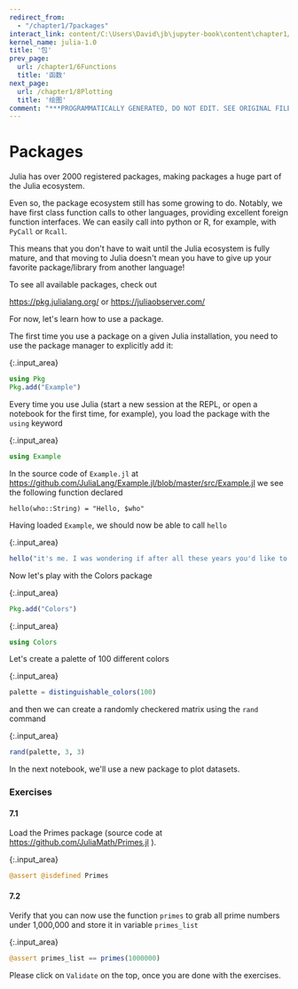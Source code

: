 ```yaml
---
redirect_from:
  - "/chapter1/7packages"
interact_link: content/C:\Users\David\jb\jupyter-book\content\chapter1/7Packages.ipynb
kernel_name: julia-1.0
title: '包'
prev_page:
  url: /chapter1/6Functions
  title: '函数'
next_page:
  url: /chapter1/8Plotting
  title: '绘图'
comment: "***PROGRAMMATICALLY GENERATED, DO NOT EDIT. SEE ORIGINAL FILES IN /content***"
---
```


# Packages

Julia has over 2000 registered packages, making packages a huge part of the Julia ecosystem.

Even so, the package ecosystem still has some growing to do. Notably, we have first class function calls  to other languages, providing excellent foreign function interfaces. We can easily call into python or R, for example, with `PyCall` or `Rcall`.

This means that you don't have to wait until the Julia ecosystem is fully mature, and that moving to Julia doesn't mean you have to give up your favorite package/library from another language! 

To see all available packages, check out

https://pkg.julialang.org/
or
https://juliaobserver.com/

For now, let's learn how to use a package.

The first time you use a package on a given Julia installation, you need to use the package manager to explicitly add it:



{:.input_area}
```julia
using Pkg
Pkg.add("Example")
```


Every time you use Julia (start a new session at the REPL, or open a notebook for the first time, for example), you load the package with the `using` keyword



{:.input_area}
```julia
using Example
```


In the source code of `Example.jl` at
https://github.com/JuliaLang/Example.jl/blob/master/src/Example.jl
we see the following function declared

```
hello(who::String) = "Hello, $who"
```

Having loaded `Example`, we should now be able to call `hello`



{:.input_area}
```julia
hello("it's me. I was wondering if after all these years you'd like to meet.")
```


Now let's play with the Colors package



{:.input_area}
```julia
Pkg.add("Colors")
```




{:.input_area}
```julia
using Colors
```


Let's create a palette of 100 different colors



{:.input_area}
```julia
palette = distinguishable_colors(100)
```


and then we can create a randomly checkered matrix using the `rand` command



{:.input_area}
```julia
rand(palette, 3, 3)
```


In the next notebook, we'll use a new package to plot datasets.

### Exercises

#### 7.1
Load the Primes package (source code at https://github.com/JuliaMath/Primes.jl ).



{:.input_area}
```julia
@assert @isdefined Primes
```


#### 7.2
Verify that you can now use the function `primes` to grab all prime numbers under 1,000,000 and store it in variable `primes_list`



{:.input_area}
```julia
@assert primes_list == primes(1000000)
```


Please click on `Validate` on the top, once you are done with the exercises.

